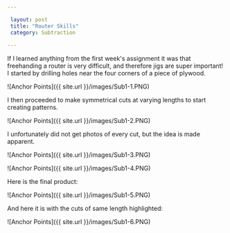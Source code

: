 ```yaml
---

 layout: post
 title: "Router Skills"
 category: Subtraction
 
---
```


If I learned anything from the first week's assignment it was that freehanding a router is very difficult, and therefore jigs are super important! I started by drilling holes near the four corners of a piece of plywood. 

![Anchor Points]({{ site.url }}/images/Sub1-1.PNG)

I then proceeded to make symmetrical cuts at varying lengths to start creating patterns.

![Anchor Points]({{ site.url }}/images/Sub1-2.PNG)

 I unfortunately did not get photos of every cut, but the idea is made apparent.
 
 ![Anchor Points]({{ site.url }}/images/Sub1-3.PNG)
 
 ![Anchor Points]({{ site.url }}/images/Sub1-4.PNG)
 
 Here is the final product:
 
 ![Anchor Points]({{ site.url }}/images/Sub1-5.PNG)
 
 And here it is with the cuts of same length highlighted:
 
 ![Anchor Points]({{ site.url }}/images/Sub1-6.PNG)

